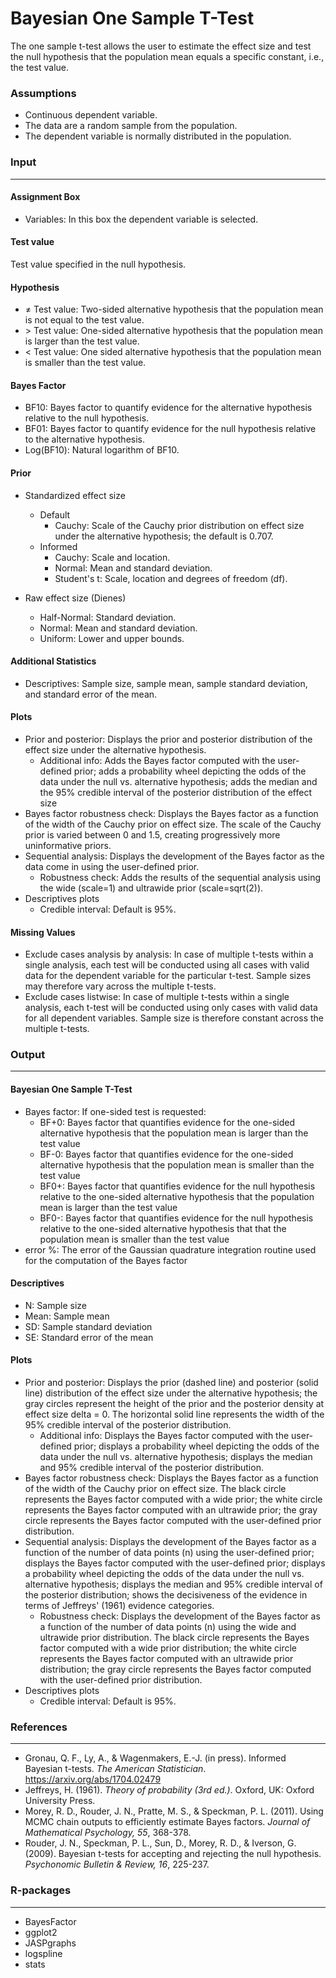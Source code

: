 Bayesian One Sample T-Test
===
The one sample t-test allows the user to estimate the effect size and test the null hypothesis that the population mean equals a specific constant, i.e., the test value.

### Assumptions
- Continuous dependent variable.
- The data are a random sample from the population.
- The dependent variable is normally distributed in the population.

### Input
---

#### Assignment Box 
- Variables: In this box the dependent variable is selected.  

#### Test value
Test value specified in the null hypothesis.

#### Hypothesis
- &ne; Test value: Two-sided alternative hypothesis that the population mean is not equal to the test value.
- &gt; Test value: One-sided alternative hypothesis that the population mean is larger than the test value.
- &lt; Test value: One sided alternative hypothesis that the population mean is smaller than the test value.

#### Bayes Factor
- BF10: Bayes factor to quantify evidence for the alternative hypothesis relative to the null hypothesis.
- BF01: Bayes factor to quantify evidence for the null hypothesis relative to the alternative hypothesis.
- Log(BF10): Natural logarithm of BF10.

#### Prior
- Standardized effect size
  - Default
    - Cauchy: Scale of the Cauchy prior distribution on effect size under the alternative hypothesis; the default is 0.707.
  - Informed
    - Cauchy: Scale and location.
    - Normal: Mean and standard deviation.
    - Student's t: Scale, location and degrees of freedom (df).

- Raw effect size (Dienes)
  - Half-Normal: Standard deviation.
  - Normal: Mean and standard deviation.
  - Uniform: Lower and upper bounds.


#### Additional Statistics
- Descriptives: Sample size, sample mean, sample standard deviation, and standard error of the mean.

#### Plots
- Prior and posterior: Displays the prior and posterior distribution of the effect size under the alternative hypothesis.
  - Additional info: Adds the Bayes factor computed with the user-defined prior; adds a probability wheel depicting the odds of the data under the null vs. alternative hypothesis; adds the median and the 95% credible interval of the posterior distribution of the effect size
- Bayes factor robustness check: Displays the Bayes factor as a function of the width of the Cauchy prior on effect size. The scale of the Cauchy prior is varied between 0 and 1.5, creating progressively more uninformative priors.
- Sequential analysis: Displays the development of the Bayes factor as the data come in using the user-defined prior.
  - Robustness check: Adds the results of the sequential analysis using the wide (scale=1) and ultrawide prior (scale=sqrt(2)).
- Descriptives plots
  - Credible interval: Default is 95%.

#### Missing Values
 - Exclude cases analysis by analysis: In case of multiple t-tests within a single analysis, each test will be conducted using all cases with valid data for the dependent variable for the particular t-test.
 Sample sizes may therefore vary across the multiple t-tests.
 - Exclude cases listwise: In case of multiple t-tests within a single analysis, each t-test will be conducted using only cases with valid data for all dependent variables. Sample size is therefore constant across the multiple t-tests.

### Output
---

#### Bayesian One Sample T-Test
- Bayes factor: If one-sided test is requested:
  - BF+0: Bayes factor that quantifies evidence for the one-sided alternative hypothesis that the population mean is larger than the test value
  - BF-0: Bayes factor that quantifies evidence for the one-sided alternative hypothesis that the population mean is smaller than the test value
  - BF0+: Bayes factor that quantifies evidence for the null hypothesis relative to the one-sided alternative hypothesis that the population mean is larger
   than the test value
  - BF0-: Bayes factor that quantifies evidence for the null hypothesis relative to the one-sided alternative hypothesis that that the population mean is
  smaller than the test value
- error %: The error of the Gaussian quadrature integration routine used for the computation of the Bayes factor

#### Descriptives
- N: Sample size
- Mean: Sample mean
- SD: Sample standard deviation
- SE: Standard error of the mean

#### Plots
- Prior and posterior: Displays the prior (dashed line) and posterior (solid line) distribution of the effect size under the alternative hypothesis; the gray circles represent the height of the prior and the posterior density at effect size delta = 0. The horizontal solid line represents the width of the 95% credible interval of the posterior distribution.
  - Additional info: Displays the Bayes factor computed with the user-defined prior; displays a probability wheel depicting the odds of the data under the null vs. alternative hypothesis; displays the median and 95% credible interval of the posterior distribution.
- Bayes factor robustness check: Displays the Bayes factor as a function of the width of the Cauchy prior on effect size. The black circle represents the Bayes factor computed with a wide prior; the white circle represents the Bayes factor computed with an ultrawide prior; the gray circle represents the Bayes factor computed with the user-defined prior distribution.
- Sequential analysis: Displays the development of the Bayes factor as a function of the number of data points (n) using the user-defined prior; displays the Bayes factor computed with the user-defined prior; displays a probability wheel depicting the odds of the data under the null vs. alternative hypothesis; displays the median and 95% credible interval of the posterior distribution; shows the decisiveness of the evidence in terms of Jeffreys' (1961) evidence categories.
  - Robustness check: Displays the development of the Bayes factor as a function of the number of data points (n) using the wide and ultrawide prior distribution. The black circle represents the Bayes factor computed with a wide prior distribution; the white circle represents the Bayes factor computed with an ultrawide prior distribution; the gray circle represents the Bayes factor computed with the user-defined prior distribution.
- Descriptives plots
  - Credible interval: Default is 95%.

### References
---
- Gronau, Q. F., Ly, A., & Wagenmakers, E.-J. (in press). Informed Bayesian t-tests. *The American Statistician*. <a href="https://arxiv.org/abs/1704.02479">https://arxiv.org/abs/1704.02479</a>
- Jeffreys, H. (1961). *Theory of probability (3rd ed.)*. Oxford, UK: Oxford University Press.
- Morey, R. D., Rouder, J. N., Pratte, M. S., & Speckman, P. L. (2011). Using MCMC chain outputs to efficiently estimate Bayes factors. *Journal of Mathematical Psychology, 55*, 368-378.
- Rouder, J. N., Speckman, P. L., Sun, D., Morey, R. D., & Iverson, G. (2009). Bayesian t-tests for accepting and rejecting the null hypothesis. *Psychonomic Bulletin & Review, 16*, 225-237.

### R-packages 
---
- BayesFactor
- ggplot2
- JASPgraphs
- logspline
- stats

